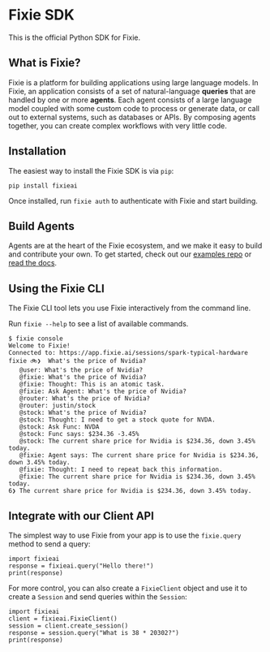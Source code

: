 # Fixie SDK

This is the official Python SDK for Fixie.

## What is Fixie?

Fixie is a platform for building applications using large language models. In Fixie, an application
consists of a set of natural-language **queries** that are handled by one or more **agents**.
Each agent consists of a large language model coupled with some custom code to process or generate
data, or call out to external systems, such as databases or APIs. By composing agents together,
you can create complex workflows with very little code.

## Installation

The easiest way to install the Fixie SDK is via `pip`:

```
pip install fixieai
```

Once installed, run `fixie auth` to authenticate with Fixie and start building.

## Build Agents

Agents are at the heart of the Fixie ecosystem, and we make it easy to build and contribute your own. To get started, check out our [examples repo](https://github.com/fixie-ai/fixie-examples) or [read the docs](https://docs.fixie.ai/agents/).

## Using the Fixie CLI

The Fixie CLI tool lets you use Fixie interactively from the command line.

Run `fixie --help` to see a list of available commands.

```
$ fixie console
Welcome to Fixie!
Connected to: https://app.fixie.ai/sessions/spark-typical-hardware
fixie 🚲❯  What's the price of Nvidia?
   @user: What's the price of Nvidia?
   @fixie: What's the price of Nvidia?
   @fixie: Thought: This is an atomic task.
   @fixie: Ask Agent: What's the price of Nvidia?
   @router: What's the price of Nvidia?
   @router: justin/stock
   @stock: What's the price of Nvidia?
   @stock: Thought: I need to get a stock quote for NVDA.
   @stock: Ask Func: NVDA
   @stock: Func says: $234.36 -3.45%
   @stock: The current share price for Nvidia is $234.36, down 3.45% today.
   @fixie: Agent says: The current share price for Nvidia is $234.36, down 3.45% today.
   @fixie: Thought: I need to repeat back this information.
   @fixie: The current share price for Nvidia is $234.36, down 3.45% today.
6❯ The current share price for Nvidia is $234.36, down 3.45% today.
```

## Integrate with our Client API

The simplest way to use Fixie from your app is to use the `fixie.query` method
to send a query:

```
import fixieai
response = fixieai.query("Hello there!")
print(response)
```

For more control, you can also create a `FixieClient` object and use it to
create a `Session` and send queries within the `Session`:

```
import fixieai
client = fixieai.FixieClient()
session = client.create_session()
response = session.query("What is 38 * 20302?")
print(response)
```
